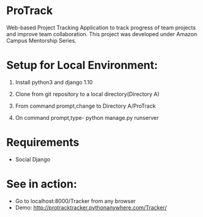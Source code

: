 # ProTrack
Web-based Project Tracking Application to track progress of team projects and improve team collaboration. This project was developed under Amazon Campus Mentorship Series.

# Setup for Local Environment:
 1) Install python3 and django 1.10
 
 2) Clone from git repository to a local directory(Directory A)
 
 3) From command prompt,change to Directory A/ProTrack
 
 4) On command prompt,type- python manage.py runserver
 
# Requirements
  - Social Django
 
# See in action:
  - Go to localhost:8000/Tracker from any browser 
  - Demo: http://protracktracker.pythonanywhere.com/Tracker/


